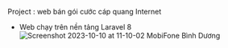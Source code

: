 Project : web bán gói cước cáp quang Internet
- Web chạy trên nền tảng Laravel 8
![Screenshot 2023-10-10 at 11-10-02 MobiFone Bình Dương](https://github.com/mytomga1/mobifoneBD/assets/105578809/3cad5839-6e7b-4e25-9c69-f2f88e038a9e)
